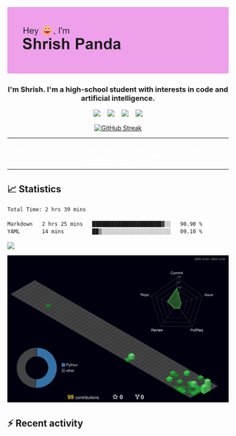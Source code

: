 ![Into image](https://github.com/The-Indian-Coder-20/The-Indian-Coder-20/blob/master/header.png?raw=true)

<h3 align="center"> I'm Shrish. I'm a high-school student with interests in code and artificial intelligence. </h1>

<p align="center">
  <img src="https://img.shields.io/badge/python-3670A0?style=for-the-badge&logo=python&logoColor=ffdd54" />&nbsp;&nbsp;&nbsp;
  <img src="https://img.shields.io/badge/Gmail-D14836?style=for-the-badge&logo=gmail&logoColor=white" />&nbsp;&nbsp;&nbsp;
  <img src="https://img.shields.io/badge/Codewars-B1361E?style=for-the-badge&logo=Codewars&logoColor=white" />&nbsp;&nbsp;&nbsp;
  <img src="https://img.shields.io/badge/Windows%2011-%230079d5.svg?style=for-the-badge&logo=Windows%2011&logoColor=white" />
</p>

<p align="center">
    <a href="https://git.io/streak-stats">
        <img src="https://streak-stats.demolab.com?user=The-Indian-Coder-20&theme=dark&exclude_days=Sun,Sat&rank_icon=github" alt="GitHub Streak">
    </a>
</p>

---

<p align="center" style="font-size: 16px; font-weight: bold; color: #FFFFFF; font-family: 'Roboto', sans-serif;">
  <a href="https://github.com/marketplace/actions/quote-readme" style="text-decoration: none; color: inherit;">
    <!--STARTS_HERE_QUOTE_README-->
    <i>❝Amazon was a hard cover book seller, but actually now sells more e-books than hard covers❞</i>
    <!--ENDS_HERE_QUOTE_README-->
  </a>
</p>

---

## 📈 Statistics

<p align="center">
  <a href="https://github.com/marketplace/actions/waka-readme">
    <!--START_SECTION:waka-->

```txt
Total Time: 2 hrs 39 mins

Markdown   2 hrs 25 mins   ██████████████████████▓░░   90.90 %
YAML       14 mins         ██▒░░░░░░░░░░░░░░░░░░░░░░   09.10 %
```

<!--END_SECTION:waka-->
  </a>
</p>
<a href="https://github.com/anuraghazra/github-readme-stats">
  <img height=200 align="center" src="https://github-readme-stats-s9q8-shrish-pandas-projects.vercel.app/api/top-langs/?username=The-Indian-Coder-20&layout=donut&theme=synthwave&bg_color=00000000&border_radius=6" />
</a>

![3D stats](./profile-3d-contrib/profile-night-green.svg)

## :zap: Recent activity

  <!--START_SECTION:activity-->
  <!--END_SECTION:activity-->